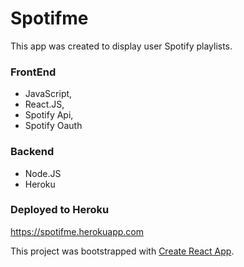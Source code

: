 # Spotifme
This app was created to display user Spotify playlists.

### FrontEnd
* JavaScript,
* React.JS,
* Spotify Api,
* Spotify Oauth


### Backend
* Node.JS
* Heroku

### Deployed to Heroku
https://spotifme.herokuapp.com


This project was bootstrapped with [Create React App](https://github.com/facebookincubator/create-react-app).



